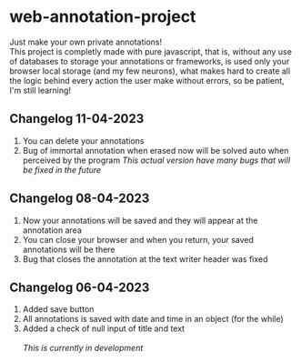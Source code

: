 ﻿# web-annotation-project

Just make your own private annotations!
<br>
This project is completly made with pure javascript, that is, without any use of databases to storage your annotations or frameworks, is used only your browser local storage (and my few neurons), what makes hard to create all the logic behind every action the user make without errors, so be patient, I'm still learning!

## Changelog 11-04-2023

1. You can delete your annotations
2. Bug of immortal annotation when erased now will be solved auto when perceived by the program
   _This actual version have many bugs that will be fixed in the future_

## Changelog 08-04-2023

1. Now your annotations will be saved and they will appear at the annotation area
2. You can close your browser and when you return, your saved annotations will be there
3. Bug that closes the annotation at the text writer header was fixed

## Changelog 06-04-2023

1. Added save button
2. All annotations is saved with date and time in an object (for the while)
3. Added a check of null input of title and text
   <br>
   <br>
   _This is currently in development_
